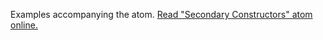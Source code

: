 

Examples accompanying the atom.
[Read "Secondary Constructors" atom online.](https://stepik.org/lesson/350602/step/1)
